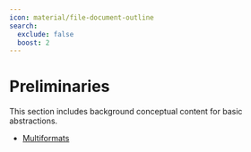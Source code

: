 ```yaml
---
icon: material/file-document-outline
search:
  exclude: false
  boost: 2
---
```


# Preliminaries

This section includes background conceptual content for basic abstractions.

- [Multiformats](./multiformats.md)